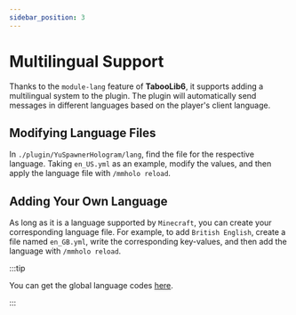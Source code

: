 ```yaml
---
sidebar_position: 3
---
```


# Multilingual Support

Thanks to the `module-lang` feature of **TabooLib6**, it supports adding a multilingual system to the plugin. The plugin will automatically send messages in different languages based on the player's client language.

## Modifying Language Files

In `./plugin/YuSpawnerHologram/lang`, find the file for the respective language. Taking `en_US.yml` as an example, modify the values, and then apply the language file with `/mmholo reload`.

## Adding Your Own Language

As long as it is a language supported by `Minecraft`, you can create your corresponding language file. For example, to add `British English`, create a file named `en_GB.yml`, write the corresponding key-values, and then add the language with `/mmholo reload`.

:::tip

You can get the global language codes [here](https://saimana.com/list-of-country-locale-code/).

:::